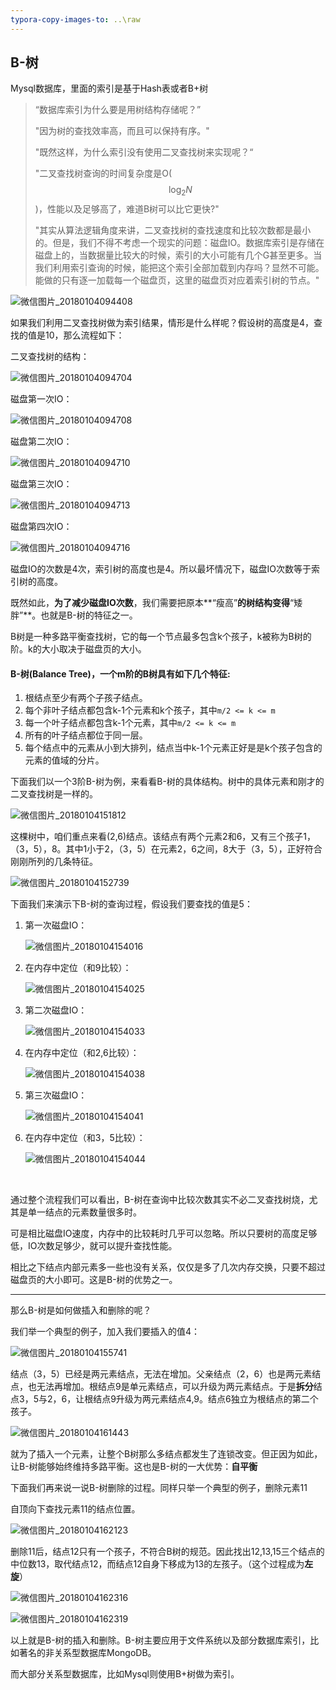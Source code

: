 ```yaml
---
typora-copy-images-to: ..\raw
---
```


## B-树

Mysql数据库，里面的索引是基于Hash表或者B+树

> “数据库索引为什么要是用树结构存储呢？” 
>
> "因为树的查找效率高，而且可以保持有序。" 
>
> "既然这样，为什么索引没有使用二叉查找树来实现呢？“   
>
> "二叉查找树查询的时间复杂度是O($$\log_2 N​$$)，性能以及足够高了，难道B树可以比它更快?"
>
> "其实从算法逻辑角度来讲，二叉查找树的查找速度和比较次数都是最小的。但是，我们不得不考虑一个现实的问题：磁盘IO。数据库索引是存储在磁盘上的，当数据量比较大的时候，索引的大小可能有几个G甚至更多。当我们利用索引查询的时候，能把这个索引全部加载到内存吗？显然不可能。能做的只有逐一加载每一个磁盘页，这里的磁盘页对应着索引树的节点。"

![微信图片_20180104094408](../raw/微信图片_20180104094408.jpg)

如果我们利用二叉查找树做为索引结果，情形是什么样呢？假设树的高度是4，查找的值是10，那么流程如下：



二叉查找树的结构：

![微信图片_20180104094704](../raw/微信图片_20180104094704.jpg)



磁盘第一次IO：

![微信图片_20180104094708](../raw/微信图片_20180104094708.jpg)



磁盘第二次IO：

![微信图片_20180104094710](../raw/微信图片_20180104094710.jpg)



磁盘第三次IO：

![微信图片_20180104094713](../raw/微信图片_20180104094713.jpg)



磁盘第四次IO：

![微信图片_20180104094716](../raw/微信图片_20180104094716.jpg)



磁盘IO的次数是4次，索引树的高度也是4。所以最坏情况下，磁盘IO次数等于索引树的高度。

既然如此，**为了减少磁盘IO次数**，我们需要把原本**“瘦高”**的树结构变得**“矮胖”**。也就是B-树的特征之一。

B树是一种多路平衡查找树，它的每一个节点最多包含k个孩子，k被称为B树的阶。k的大小取决于磁盘页的大小。



#### B-树(Balance Tree)，一个m阶的B树具有如下几个特征:

1. 根结点至少有两个子孩子结点。
2. 每个非叶子结点都包含k-1个元素和k个孩子，其中`m/2 <= k <= m`
3. 每一个叶子结点都包含k-1个元素，其中`m/2 <= k <= m`
4. 所有的叶子结点都位于同一层。
5. 每个结点中的元素从小到大排列，结点当中k-1个元素正好是是k个孩子包含的元素的值域的分片。




下面我们以一个3阶B-树为例，来看看B-树的具体结构。树中的具体元素和刚才的二叉查找树是一样的。

![微信图片_20180104151812](../raw/微信图片_20180104151812.jpg)

这棵树中，咱们重点来看(2,6)结点。该结点有两个元素2和6，又有三个孩子1，（3，5），8。其中1小于2，（3，5）在元素2，6之间，8大于（3，5），正好符合刚刚所列的几条特征。

![微信图片_20180104152739](../raw/微信图片_20180104152739.jpg)



下面我们来演示下B-树的查询过程，假设我们要查找的值是5：

1. 第一次磁盘IO：

   ![微信图片_20180104154016](../raw/微信图片_20180104154016.jpg)

2. 在内存中定位（和9比较）：

   ![微信图片_20180104154025](../raw/微信图片_20180104154025.jpg)

3. 第二次磁盘IO：

   ![微信图片_20180104154033](../raw/微信图片_20180104154033.jpg)

4. 在内存中定位（和2,6比较）：

   ![微信图片_20180104154038](../raw/微信图片_20180104154038.jpg)

5. 第三次磁盘IO：

   ![微信图片_20180104154041](../raw/微信图片_20180104154041.jpg)

6. 在内存中定位（和3，5比较）：

   ![微信图片_20180104154044](../raw/微信图片_20180104154044.jpg)

   ​

通过整个流程我们可以看出，B-树在查询中比较次数其实不必二叉查找树烧，尤其是单一结点的元素数量很多时。

可是相比磁盘IO速度，内存中的比较耗时几乎可以忽略。所以只要树的高度足够低，IO次数足够少，就可以提升查找性能。

相比之下结点内部元素多一些也没有关系，仅仅是多了几次内存交换，只要不超过磁盘页的大小即可。这是B-树的优势之一。



***

那么B-树是如何做插入和删除的呢？

我们举一个典型的例子，加入我们要插入的值4：

![微信图片_20180104155741](../raw/微信图片_20180104155741.jpg)

结点（3，5）已经是两元素结点，无法在增加。父亲结点（2，6）也是两元素结点，也无法再增加。根结点9是单元素结点，可以升级为两元素结点。于是**拆分**结点3，5与2，6，让根结点9升级为两元素结点4,9。结点6独立为根结点的第二个孩子。

![微信图片_20180104161443](../raw/微信图片_20180104161443.jpg)



就为了插入一个元素，让整个B树那么多结点都发生了连锁改变。但正因为如此，让B-树能够始终维持多路平衡。这也是B-树的一大优势：**自平衡**

下面我们再来说一说B-树删除的过程。同样只举一个典型的例子，删除元素11

自顶向下查找元素11的结点位置。

![微信图片_20180104162123](../raw/微信图片_20180104162123.jpg)

删除11后，结点12只有一个孩子，不符合B树的规范。因此找出12,13,15三个结点的中位数13，取代结点12，而结点12自身下移成为13的左孩子。（这个过程成为**左旋**）

![微信图片_20180104162316](../raw/微信图片_20180104162316.jpg)

![微信图片_20180104162319](../raw/微信图片_20180104162319.jpg)

以上就是B-树的插入和删除。B-树主要应用于文件系统以及部分数据库索引，比如著名的非关系型数据库MongoDB。

而大部分关系型数据库，比如Mysql则使用B+树做为索引。
